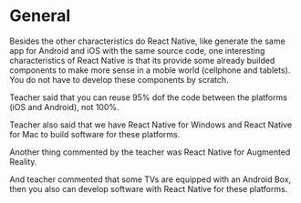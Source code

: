 # General

Besides the other characteristics do React Native, like generate the same app for Android and iOS with the same source code, one interesting characteristics of React Native is that its provide some already builded components to make more sense in a moble world (cellphone and tablets). You do not have to develop these components by scratch.

Teacher said that you can reuse 95% dof the code between the platforms (iOS and Android), not 100%.

Teacher also said that we have React Native for Windows and React Native for Mac to build software for these platforms.

Another thing commented by the teacher was React Native for Augmented Reality.

And teacher commented that some TVs are equipped with an Android Box, then you also can develop software with React Native for these platforms.